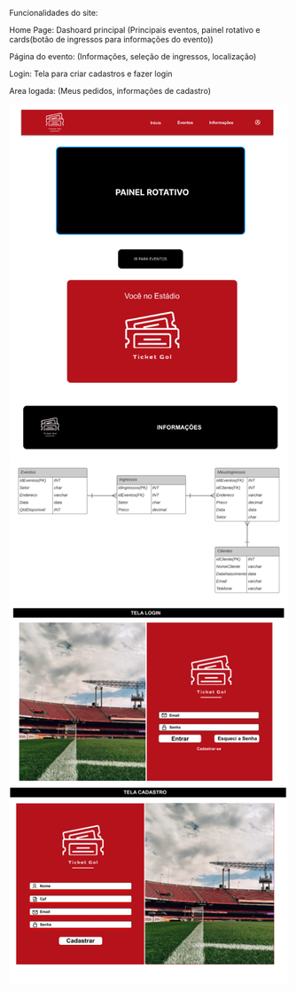 Funcionalidades do site:

Home Page: Dashoard principal (Principais eventos, painel rotativo e cards(botão de ingressos para informações do evento))

Página do evento: (Informações, seleção de ingressos, localização)

Login: Tela para criar cadastros e fazer login

Area logada: (Meus pedidos, informações de cadastro)


![Home](/Prototipos/Home.PNG)
![MER](/Prototipos/MER.png)
![Login](/Prototipos/Login.PNG)
![Cadastro](/Prototipos/Cadastro.PNG)
